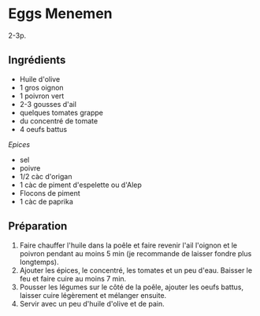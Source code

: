 # Eggs Menemen

2-3p.

## Ingrédients

* Huile d'olive
* 1 gros oignon
* 1 poivron vert
* 2-3 gousses d'ail
* quelques tomates grappe
* du concentré de tomate
* 4 oeufs battus

*Epices*

* sel
* poivre
* 1/2 càc d'origan
* 1 càc de piment d'espelette ou d'Alep
* Flocons de piment
* 1 càc de paprika

## Préparation

1. Faire chauffer l'huile dans la poêle et faire revenir l'ail l'oignon et le poivron pendant au moins 5 min (je recommande de laisser fondre plus longtemps).
2. Ajouter les épices, le concentré, les tomates et un peu d'eau. Baisser le feu et faire cuire au moins 7 min.
3. Pousser les légumes sur le côté de la poêle, ajouter les oeufs battus, laisser cuire légèrement et mélanger ensuite.
4. Servir avec un peu d'huile d'olive et de pain.
